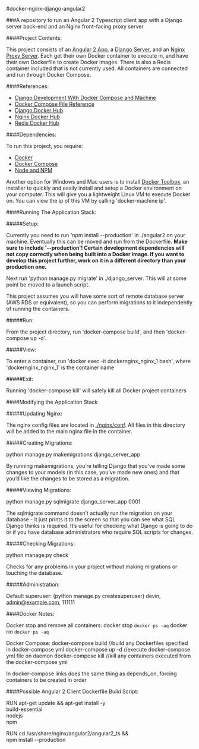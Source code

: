 #docker-nginx-django-angular2

###A repository to run an Angular 2 Typescript client app with a Django server back-end and an Nginx front-facing proxy server

####Project Contents:

This project consists of an [Angular 2 App](./angular2), a [Django Server](./django_server), and an [Nginx Proxy Server](./nginx). Each get their own Docker container to execute in, and have their own Dockerfile to create Docker images. There is also a Redis container included that is not currently used.  All containers are connected and run through Docker Compose.

####References:

 - [Django Development With Docker Compose and Machine](https://realpython.com/blog/python/django-development-with-docker-compose-and-machine/)
 - [Docker Compose File Reference](https://docs.docker.com/compose/compose-file/)
 - [Django Docker Hub](https://hub.docker.com/_/django/)
 - [Nginx Docker Hub](https://hub.docker.com/_/nginx/)
 - [Redis Docker Hub](https://hub.docker.com/_/redis/)

####Dependencies:

To run this project, you require:
- [Docker](https://docs.docker.com/engine/installation/)
- [Docker Compose](https://docs.docker.com/compose/install/)
- [Node and NPM](https://nodejs.org/en/download/)

Another option for Windows and Mac users is to install [Docker Toolbox](https://www.docker.com/products/docker-toolbox), an installer to quickly and easily install and setup a Docker environment on your computer. This will give you a lightweight Linux VM to execute Docker on. You can view the ip of this VM by calling 'docker-machine ip'.

####Running The Application Stack:

#####Setup:

Currently you need to run 'npm install --production' in  ./angular2 on your machine. Eventually this can be moved and run from the Dockerfile. **Make sure to include '--production'! Certain development dependencies will not copy correctly when being built into a Docker image. If you want to develop this project further, work on it in a different directory than your production one.**

Next run 'python manage.py migrate' in ./django_server. This will at some point be moved to a launch script.

This project assumes you will have some sort of remote database server (AWS RDS or equivalent), so you can perform migrations to it independently of running the containers.

#####Run:

From the project directory, run 'docker-compose build', and then 'docker-compose up -d'.

#####View:

To enter a container, run 'docker exec -it dockernginx_nginx_1 bash', where 'dockernginx_nginx_1' is the container name

#####Exit:

Running 'docker-compose kill' will safely kill all Docker project containers

####Modifying the Application Stack

#####Updating Nginx:

The nginx config files are located in [./nginx/conf](./nginx/conf). All files in this directory will be added to the main nginx file in the container.

#####Creating Migrations:

python manage.py makemigrations django_server_app

By running makemigrations, you’re telling Django that you’ve made some changes to your models (in this case, you’ve made new ones) and that you’d like the changes to be stored as a migration.

#####Viewing Migrations:

python manage.py sqlmigrate django_server_app 0001

The sqlmigrate command doesn’t actually run the migration on your database - it just prints it to the screen so that you can see what SQL Django thinks is required. 
It’s useful for checking what Django is going to do or if you have database administrators who require SQL scripts for changes.

#####Checking Migrations:

python manage.py check

Checks for any problems in your project without making migrations or touching the database.

#####Administration:

Default superuser: (python manage.py createsuperuser)
devin, admin@example.com, 111111


####Docker Notes:

Docker stop and remove all containers:
docker stop `docker ps -aq`
docker rm `docker ps -aq`

Docker Compose:
docker-compose build //build any Dockerfiles specified in docker-compose yml
docker-compose up -d //execute docker-compose yml file on daemon
docker-compose kill //kill any containers executed from the docker-compose yml

In docker-compose links does the same thing as depends_on, forcing containers to be created in order

####Possible Angular 2 Client Dockerfile Build Script:

RUN apt-get update && apt-get install -y \
build-essential \
nodejs \
npm

RUN cd /usr/share/nginx/angular2/angular2_ts && \
npm install --production
